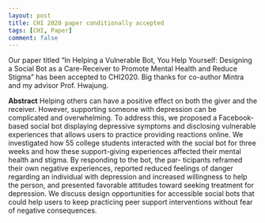 ```yaml
---
layout: post
title: CHI 2020 paper conditionally accepted
tags: [CHI, Paper]
comment: false
---
```


Our paper titled “In Helping a Vulnerable Bot, You Help Yourself: Designing a Social Bot as a Care-Receiver to Promote Mental Health and Reduce Stigma” has been accepted to CHI2020. Big thanks for co-author Mintra and my advisor Prof. Hwajung.

<b>Abstract</b> Helping others can have a positive effect on both the giver and the receiver. However, supporting someone with depression can be complicated and overwhelming. To address this, we proposed a Facebook-based social bot displaying depressive symptoms and disclosing vulnerable experiences that allows users to practice providing reactions online. We investigated how 55 college students interacted with the social bot for three weeks and how these support-giving experiences affected their mental health and stigma. By responding to the bot, the par- ticipants reframed their own negative experiences, reported reduced feelings of danger regarding an individual with depression and increased willingness to help the person, and presented favorable attitudes toward seeking treatment for depression. We discuss design opportunities for accessible social bots that could help users to keep practicing peer support interventions without fear of negative consequences.
